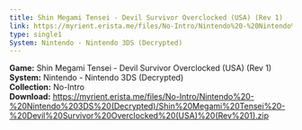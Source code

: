 ```yaml
---
title: Shin Megami Tensei - Devil Survivor Overclocked (USA) (Rev 1)
link: https://myrient.erista.me/files/No-Intro/Nintendo%20-%20Nintendo%203DS%20(Decrypted)/Shin%20Megami%20Tensei%20-%20Devil%20Survivor%20Overclocked%20(USA)%20(Rev%201).zip
type: single1
System: Nintendo - Nintendo 3DS (Decrypted)
---
```

<b>Game:</b> Shin Megami Tensei - Devil Survivor Overclocked (USA) (Rev 1)<br>
<b>System:</b> Nintendo - Nintendo 3DS (Decrypted)<br>
<b>Collection:</b> No-Intro<br>
<b>Download:</b> https://myrient.erista.me/files/No-Intro/Nintendo%20-%20Nintendo%203DS%20(Decrypted)/Shin%20Megami%20Tensei%20-%20Devil%20Survivor%20Overclocked%20(USA)%20(Rev%201).zip